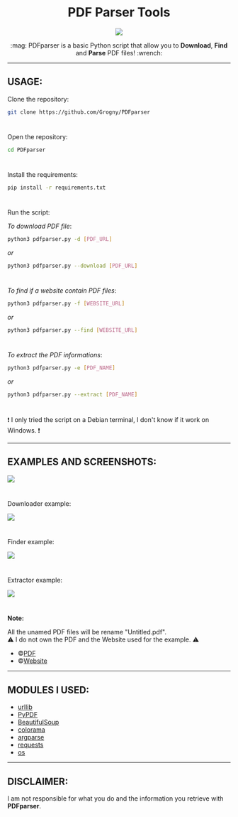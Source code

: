 <h1 align="center">PDF Parser Tools</h1>

<p align="center">
  <img src="pdfparserstyle.png">
</p>

<p align="center">
  :mag: PDFparser is a basic Python script that allow you to <strong>Download</strong>, <strong>Find</strong> and <strong>Parse</strong> PDF files! :wrench:
</p>

---
## USAGE:

Clone the repository:
```bash
git clone https://github.com/Grogny/PDFparser
```


#
Open the repository:
```bash
cd PDFparser
```

#
Install the requirements:
```bash
pip install -r requirements.txt
```

#
Run the script:

*To download PDF file*:
```bash
python3 pdfparser.py -d [PDF_URL]
```
*or*
```bash
python3 pdfparser.py --download [PDF_URL]
```

#
*To find if a website contain PDF files*:
```bash
python3 pdfparser.py -f [WEBSITE_URL]
```
*or*
```bash
python3 pdfparser.py --find [WEBSITE_URL]
```

#
*To extract the PDF informations*:
```bash
python3 pdfparser.py -e [PDF_NAME]
```
*or*
```bash
python3 pdfparser.py --extract [PDF_NAME]
```

#
:exclamation: I only tried the script on a Debian terminal, I don't know if it work on Windows. :exclamation:

---
## EXAMPLES AND SCREENSHOTS:

<img src="pdfparsermenu.png">

#
Downloader example:
<p align="left">
  <img src="downloadsample.png">
</p>

#
Finder example:
<p align="left">
  <img src="findsample.png">
</p>

#
Extractor example:
<p align="left">
  <img src="trash:///extractsample.png">
</p>

#
**Note:**

All the unamed PDF files will be rename "Untitled.pdf".\
:warning: I do not own the PDF and the Website used for the example. :warning:

- ©[PDF](https://pdfobject.com/pdf/sample.pdf)
- ©[Website](https://www.princexml.com/samples/)

---
## MODULES I USED:

- [urllib](https://docs.python.org/3/library/urllib.html)
- [PyPDF](https://pypdf.readthedocs.io/en/stable/)
- [BeautifulSoup](https://omz-software.com/pythonista/docs/ios/beautifulsoup.html)
- [colorama](https://super-devops.readthedocs.io/en/latest/misc.html)
- [argparse](https://docs.python.org/3/library/argparse.html)
- [requests](https://requests.readthedocs.io/en/latest/)
- [os](https://docs.python.org/3/library/os.html)

---
## DISCLAIMER:

I am not responsible for what you do and the information you retrieve with <strong>PDFparser</strong>.
